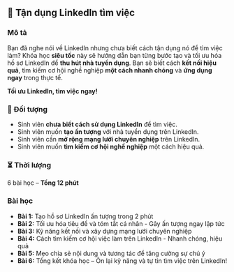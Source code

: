## 📌 Tận dụng LinkedIn tìm việc

### Mô tả  
Bạn đã nghe nói về LinkedIn nhưng chưa biết cách tận dụng nó để tìm việc làm? Khóa học **siêu tốc** này sẽ hướng dẫn bạn từng bước tạo và tối ưu hóa hồ sơ LinkedIn để **thu hút nhà tuyển dụng**. Bạn sẽ biết cách **kết nối hiệu quả**, tìm kiếm cơ hội nghề nghiệp **một cách nhanh chóng** và **ứng dụng ngay** trong thực tế.  

**Tối ưu LinkedIn, tìm việc ngay!**

### 🎯 Đối tượng  
- Sinh viên **chưa biết cách sử dụng LinkedIn** để tìm việc.  
- Sinh viên muốn **tạo ấn tượng** với nhà tuyển dụng trên LinkedIn.  
- Sinh viên cần **mở rộng mạng lưới chuyên nghiệp** trên LinkedIn.  
- Sinh viên muốn **tìm kiếm cơ hội nghề nghiệp** một cách hiệu quả.  

### ⏳ Thời lượng  
6 bài học – **Tổng 12 phút**  

### Bài học  
- **Bài 1:** Tạo hồ sơ LinkedIn ấn tượng trong 2 phút  
- **Bài 2:** Tối ưu hóa tiêu đề và tóm tắt cá nhân - Gây ấn tượng ngay lập tức  
- **Bài 3:** Kỹ năng kết nối và xây dựng mạng lưới chuyên nghiệp  
- **Bài 4:** Cách tìm kiếm cơ hội việc làm trên LinkedIn - Nhanh chóng, hiệu quả  
- **Bài 5:** Mẹo chia sẻ nội dung và tương tác để tăng cường sự chú ý  
- **Bài 6:** Tổng kết khóa học – Ôn lại kỹ năng và tự tin tìm việc trên LinkedIn!